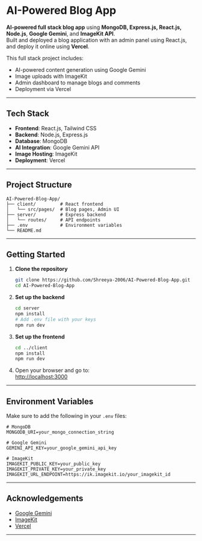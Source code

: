 

# AI-Powered Blog App

**AI-powered full stack blog app** using **MongoDB, Express.js, React.js, Node.js**, **Google Gemini**, and **ImageKit API**.  
Built and deployed a blog application with an admin panel using React.js, and deploy it online using **Vercel**.

This full stack project includes:
- AI-powered content generation using Google Gemini
- Image uploads with ImageKit
- Admin dashboard to manage blogs and comments
- Deployment via Vercel

---

## Tech Stack

- **Frontend**: React.js, Tailwind CSS  
- **Backend**: Node.js, Express.js  
- **Database**: MongoDB  
- **AI Integration**: Google Gemini API  
- **Image Hosting**: ImageKit  
- **Deployment**: Vercel  

---

## Project Structure

```
AI-Powered-Blog-App/
├── client/         # React frontend
│   └── src/pages/  # Blog pages, Admin UI
├── server/         # Express backend
│   └── routes/     # API endpoints
├── .env            # Environment variables
└── README.md
```

---

## Getting Started

1. **Clone the repository**
   ```bash
   git clone https://github.com/Shreeya-2006/AI-Powered-Blog-App.git
   cd AI-Powered-Blog-App
   ```

2. **Set up the backend**
   ```bash
   cd server
   npm install
   # Add .env file with your keys
   npm run dev
   ```

3. **Set up the frontend**
   ```bash
   cd ../client
   npm install
   npm run dev
   ```

4. Open your browser and go to:  
   [http://localhost:3000](http://localhost:3000)

---

## Environment Variables

Make sure to add the following in your `.env` files:

```env
# MongoDB
MONGODB_URI=your_mongo_connection_string

# Google Gemini
GEMINI_API_KEY=your_google_gemini_api_key

# ImageKit
IMAGEKIT_PUBLIC_KEY=your_public_key
IMAGEKIT_PRIVATE_KEY=your_private_key
IMAGEKIT_URL_ENDPOINT=https://ik.imagekit.io/your_imagekit_id
```

---

## Acknowledgements

- [Google Gemini](https://ai.google.dev/)
- [ImageKit](https://imagekit.io/)
- [Vercel](https://vercel.com/)

---
